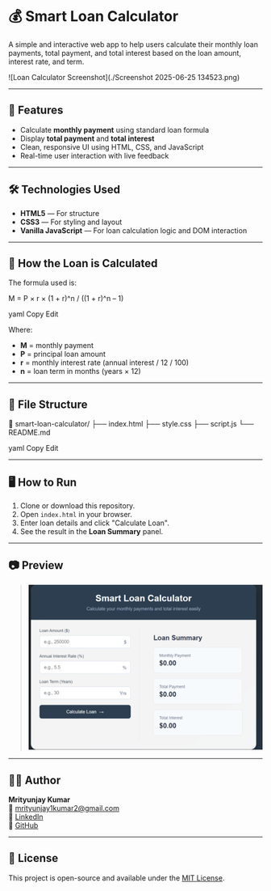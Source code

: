 # 💰 Smart Loan Calculator

A simple and interactive web app to help users calculate their monthly loan payments, total payment, and total interest based on the loan amount, interest rate, and term.

![Loan Calculator Screenshot](./Screenshot 2025-06-25 134523.png)

---

## 🚀 Features

- Calculate **monthly payment** using standard loan formula
- Display **total payment** and **total interest**
- Clean, responsive UI using HTML, CSS, and JavaScript
- Real-time user interaction with live feedback

---

## 🛠️ Technologies Used

- **HTML5** — For structure
- **CSS3** — For styling and layout
- **Vanilla JavaScript** — For loan calculation logic and DOM interaction

---

## 🧮 How the Loan is Calculated

The formula used is:

M = P × r × (1 + r)^n / ((1 + r)^n – 1)

yaml
Copy
Edit

Where:
- **M** = monthly payment
- **P** = principal loan amount
- **r** = monthly interest rate (annual interest / 12 / 100)
- **n** = loan term in months (years × 12)

---

## 📂 File Structure

📁 smart-loan-calculator/
├── index.html
├── style.css
├── script.js
└── README.md

yaml
Copy
Edit

---

## 🖥️ How to Run

1. Clone or download this repository.
2. Open `index.html` in your browser.
3. Enter loan details and click "Calculate Loan".
4. See the result in the **Loan Summary** panel.

---

## 📷 Preview

> ![Smart Loan Calculator](./Screenshot.png)

---

## 🧑‍💻 Author

**Mrityunjay Kumar**  
📧 [mrityunjay1kumar2@gmail.com](mailto:mrityunjay1kumar2@gmail.com)  
🔗 [LinkedIn](https://www.linkedin.com/in/mrityunjay12)  
🔗 [GitHub](https://github.com/mrityu12)

---

## 📃 License

This project is open-source and available under the [MIT License](LICENSE).
